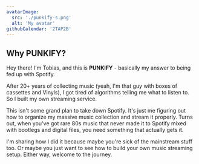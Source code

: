 ```yaml
---
avatarImage:
  src: './punkify-s.png'
  alt: 'My avatar'
githubCalendar: '2TAP2B'
---
```

## Why PUNKIFY?

Hey there! I'm Tobias, and this is **PUNKIFY** - basically my answer to being fed up with Spotify.

After 20+ years of collecting music (yeah, I'm that guy with boxes of cassettes and Vinyls), I got tired of algorithms telling me what to listen to. So I built my own streaming service.

This isn't some grand plan to take down Spotify. It's just me figuring out how to organize my massive music collection and stream it properly. Turns out, when you've got rare 80s music that never made it to Spotify mixed with bootlegs and digital files, you need something that actually gets it.

I'm sharing how I did it because maybe you're sick of the mainstream stuff too. Or maybe you just want to see how to build your own music streaming setup. Either way, welcome to the journey.
